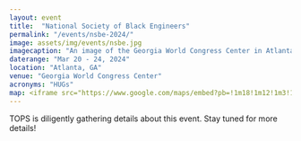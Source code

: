 ```yaml
---
layout: event
title:  "National Society of Black Engineers"
permalink: "/events/nsbe-2024/"
image: assets/img/events/nsbe.jpg
imagecaption: "An image of the Georgia World Congress Center in Atlanta, GA where NSBE will be held."
daterange: "Mar 20 - 24, 2024"
location: "Atlanta, GA"
venue: "Georgia World Congress Center"
acronyms: "HUGs"
map: <iframe src="https://www.google.com/maps/embed?pb=!1m18!1m12!1m3!1d53072.16888739113!2d-84.44549312139839!3d33.76039310000001!2m3!1f0!2f0!3f0!3m2!1i1024!2i768!4f13.1!3m3!1m2!1s0x88f504818f955259%3A0xd22b449e2718746b!2sGeorgia%20World%20Congress%20Center!5e0!3m2!1sen!2sus!4v1701189054519!5m2!1sen!2sus" width="600" height="450" style="border:0;" allowfullscreen="" loading="lazy" referrerpolicy="no-referrer-when-downgrade"></iframe>
---
```


TOPS is diligently gathering details about this event.  Stay tuned for more details!